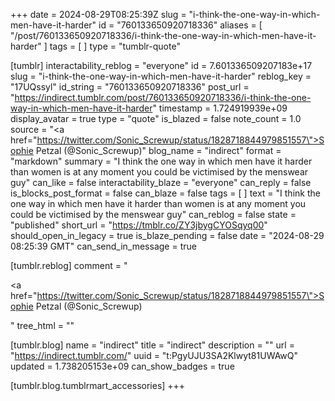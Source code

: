 +++
date = 2024-08-29T08:25:39Z
slug = "i-think-the-one-way-in-which-men-have-it-harder"
id = "760133650920718336"
aliases = [ "/post/760133650920718336/i-think-the-one-way-in-which-men-have-it-harder" ]
tags = [ ]
type = "tumblr-quote"

[tumblr]
interactability_reblog = "everyone"
id = 7.601336509207183e+17
slug = "i-think-the-one-way-in-which-men-have-it-harder"
reblog_key = "17UQssyl"
id_string = "760133650920718336"
post_url = "https://indirect.tumblr.com/post/760133650920718336/i-think-the-one-way-in-which-men-have-it-harder"
timestamp = 1.724919939e+09
display_avatar = true
type = "quote"
is_blazed = false
note_count = 1.0
source = "<a href=\"https://twitter.com/Sonic_Screwup/status/1828718844979851557\">Sophie Petzal (@Sonic_Screwup)</a>"
blog_name = "indirect"
format = "markdown"
summary = "I think the one way in which men have it harder than women is at any moment you could be victimised by the menswear guy"
can_like = false
interactability_blaze = "everyone"
can_reply = false
is_blocks_post_format = false
can_blaze = false
tags = [ ]
text = "I think the one way in which men have it harder than women is at any moment you could be victimised by the menswear guy"
can_reblog = false
state = "published"
short_url = "https://tmblr.co/ZY3jbygCYOSqyq00"
should_open_in_legacy = true
is_blaze_pending = false
date = "2024-08-29 08:25:39 GMT"
can_send_in_message = true

[tumblr.reblog]
comment = "<p><a href=\"https://twitter.com/Sonic_Screwup/status/1828718844979851557\">Sophie Petzal (@Sonic_Screwup)</a></p>"
tree_html = ""

[tumblr.blog]
name = "indirect"
title = "indirect"
description = ""
url = "https://indirect.tumblr.com/"
uuid = "t:PgyUJU3SA2Klwyt81UWAwQ"
updated = 1.738205153e+09
can_show_badges = true

[tumblr.blog.tumblrmart_accessories]
+++
